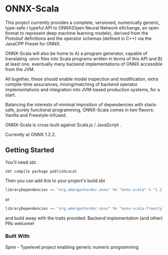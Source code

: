 # ONNX-Scala

This project currently provides a complete, versioned, numerically generic, type-safe / typeful API to ONNX(Open Neural Network eXchange, an open format to represent deep machine learning models), derived from the Protobuf definitions and the operator schemas (defined in C++) via the JavaCPP Preset for ONNX.

ONNX-Scala will also be home to A) a program generator, capable of translating .onnx files into Scala programs written in terms of this API and B) at least one, eventually many backend implementations of ONNX accessible from the JVM.

All together, these should enable model inspection and modification, extra compile-time assurances, mixing/matching of backend operator implementations and integration into JVM-based production systems, for a start.

Balancing the interests of minimal imposition of dependencies with stack-safe, purely functional programming, ONNX-Scala comes in two flavors: Vanilla and Freestyle-infused.

ONNX-Scala is cross-built against Scala.js / JavaScript .

Currently at ONNX 1.2.2.


## Getting Started

You'll need sbt.

```
sbt compile package publishLocal
```

Then you can add this to your project's build.sbt 

```scala
libraryDependencies += "org.emergentorder.onnx" %% "onnx-scala" % "1.2.2-0.1.0-SNAPSHOT"
```

or 

```scala
libraryDependencies += "org.emergentorder.onnx" %% "onnx-scala-freestyle" % "1.2.2-0.1.0-SNAPSHOT"
``` 

and build away with the traits provided. Backend implementation (and other) PRs welcome!

### Built With

Spire - Typelevel project enabling generic numeric programming
